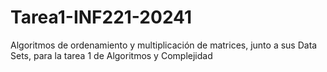 # Tarea1-INF221-20241
Algoritmos de ordenamiento y multiplicación de matrices, junto a sus Data Sets, para la tarea 1 de Algoritmos y Complejidad
